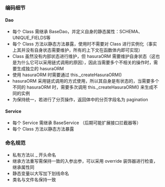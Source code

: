 ### 编码细节

#### Dao

- 每个 Class 需继承 BaseDao，并定义自身的静态属性：SCHEMA、UNIQUE_FIELDS等
- 每个 Class 方法以静态方法暴露，使用时不需要对 Class 进行实例化（事实上其并没有自身状态需要维护，所有的上下文在函数体内即可实现）
- Class 虽然没有内部状态进行维护，但 hasuraORM 需要维护自身状态（这也是为什么它可以采用链式调用的原因），因此当需要多个不相关的操作时，需要生成独立的 hasuraORM
- 使用 hasuraORM 时需要通过 this._createHasuraORM()
- hasuraORM 采用链式调用的方式使用，所以其自身是有状态的，当需要多个不同的 hasuraORM 时，需要多次调用 this._createHasuraORM() 来生成不同的实例
- 为保持统一，若进行了分页操作，返回体中的分页字段名为 pagination

#### Service

- 每个 Service 需继承 BaseService （后期可能扩展接口拦截器等）
- 每个 Class 方法以静态方法暴露

### 命名规范

- 私有方法以 _ 开头命名
- 继承方法重写需保持一致的入参出参，可以采用 override 装饰器进行检查，继承属性同
- 静态变量以大写加下划线命名
- 类名与文件名保持一致
